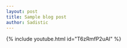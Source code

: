 ```yaml
---
layout: post
title: Sample blog post
author: Sadistic
---
```


{% include youtube.html id="T6zRmfP2uAI" %}
